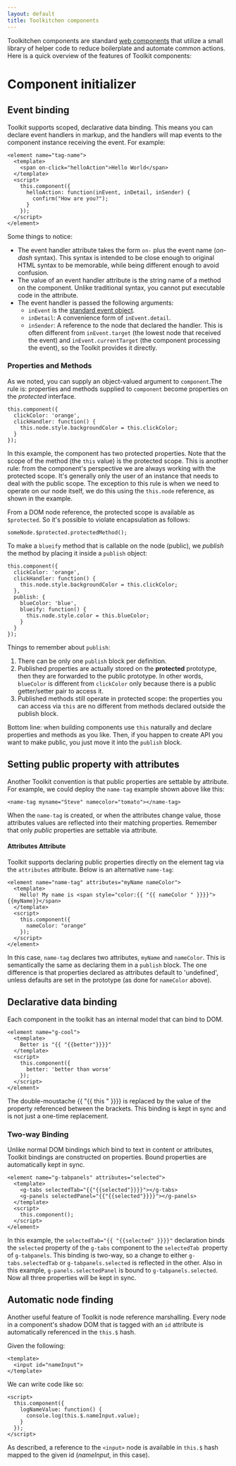 ```yaml
---
layout: default
title: Toolkitchen components
---
```


Toolkitchen components are standard [web components](https://dvcs.w3.org/hg/webcomponents/raw-file/tip/explainer/index.html) that utilize a small library of helper code to reduce boilerplate and automate common actions. Here is a quick overview of the features of Toolkit components:

# Component initializer

## Event binding

Toolkit supports scoped, declarative data binding. This means you can declare event handlers in markup, and the handlers will map events to the component instance receiving the event. For example:

    <element name="tag-name">
      <template>
        <span on-click="helloAction">Hello World</span>
      </template>
      <script>
        this.component({
          helloAction: function(inEvent, inDetail, inSender) {
            confirm("How are you?");
          }
        });
      </script>
    </element>

Some things to notice:

* The event handler attribute takes the form `on-` plus the event name (_on-dash_ syntax). This syntax is intended to be close enough to original HTML syntax to be memorable, while being different enough to avoid confusion.
* The value of an event handler attribute is the string name of a method on the component. Unlike traditional syntax, you cannot put executable code in the attribute.
* The event handler is passed the following arguments:
  * `inEvent` is the [standard event object](http://www.w3.org/TR/DOM-Level-3-Events/#interface-Event).
  * `inDetail`: A convenience form of `inEvent.detail`.
  * `inSender`: A reference to the node that declared the handler. This is often different from `inEvent.target` (the lowest node that received the event) and `inEvent.currentTarget` (the component processing the event), so the Toolkit provides it directly.


### Properties and Methods

As we noted, you can supply an object-valued argument to `component`.The rule is: properties and methods supplied to `component` become properties on the *protected* interface.

    this.component({
      clickColor: 'orange',
      clickHandler: function() {
        this.node.style.backgroundColor = this.clickColor;
      }
    });
  
In this example, the component has two protected properties. Note that the scope of the method (the `this` value) is the protected scope. This is another rule: from the component's perspective we are always working with the protected scope. It's generally only the user of an instance that needs to deal with the public scope. The exception to this rule is when we need to operate on our node itself, we do this using the `this.node` reference, as shown in the example.

From a DOM node reference, the protected scope is available as `$protected`. So it's possible to violate encapsulation as follows:

    someNode.$protected.protectedMethod();

To make a `blueify` method that is callable on the node (public), we _publish_ the method by placing it inside a `publish` object:

    this.component({
      clickColor: 'orange',
      clickHandler: function() {
        this.node.style.backgroundColor = this.clickColor;
      },
      publish: {
        blueColor: 'blue',
        blueify: function() {
          this.node.style.color = this.blueColor;
        }
      }
    });

Things to remember about `publish`:

1. There can be only one `publish` block per definition.
2. Published properties are actually stored on the **protected** prototype, then they are forwarded to the public prototype. In other words, `blueColor` is different from `clickColor` only because there is a public getter/setter pair to access it.
3. Published methods still operate in protected scope: the properties you can access via `this` are no different from methods declared outside the publish block. 

Bottom line: when building components use `this` naturally and declare properties and methods as you like. Then, if you happen to create API you want to make public, you just move it into the `publish` block.

## Setting public property with attributes

Another Toolkit convention is that public properties are settable by attribute. For example, we could deploy the `name-tag` example shown above like this:

    <name-tag myname="Steve" namecolor="tomato"></name-tag>

When the `name-tag` is created, or when the attributes change value, those attributes values are reflected into their matching properties. Remember that only _public_ properties are settable via attribute.

#### Attributes Attribute
Toolkit supports declaring public properties directly on the element tag via the `attributes` attribute. Below is an alternative `name-tag`:

    <element name="name-tag" attributes="myName nameColor">
      <template>
        Hello! My name is <span style="color:{{ "{{ nameColor " }}}}">{{myName}}</span>
      </template>
      <script>
        this.component({
          nameColor: "orange"
        });
      </script>
    </element>

In this case, `name-tag` declares two attributes, `myName` and `nameColor`. This is semantically the same as declaring them in a `publish` block. The one difference is that properties declared as attributes default to 'undefined', unless defaults are set in the prototype (as done for `nameColor` above).

## Declarative data binding 

Each component in the toolkit has an internal model that can bind to DOM.

    <element name="g-cool">
      <template>
        Better is "{{ "{{better"}}}}"
      </template>
      <script>
        this.component({
          better: 'better than worse'
        });
      </script>
    </element>

The double-moustache {{ "{{ this " }}}} is replaced by the value of the property referenced between the brackets. This binding is kept in sync and is not just a one-time replacement.

### Two-way Binding 

Unlike normal DOM bindings which bind to text in content or attributes, Toolkit bindings are constructed on properties. Bound properties are automatically kept in sync.

    <element name="g-tabpanels" attributes="selected">
      <template>
        <g-tabs selectedTab="{{"{{selected"}}}}"></g-tabs>
        <g-panels selectedPanel="{{"{{selected"}}}}"></g-panels>
      </template>
      <script>
        this.component();
      </script>
    </element>

In this example, the `selectedTab="{{ "{{selected" }}}}"` declaration binds the `selected` property of the `g-tabs` component to the `selectedTab `property of `g-tabpanels`. This binding is two-way, so a change to either `g-tabs.selectedTab` or `g-tabpanels.selected` is reflected in the other. Also in this example, `g-panels.selectedPanel` is bound to `g-tabpanels.selected`. Now all three properties will be kept in sync.



## Automatic node finding

Another useful feature of Toolkit is node reference marshalling. Every node in a component's shadow DOM that is tagged with an `id` attribute is automatically referenced in the `this.$` hash. 

Given the following:

    <template>
      <input id="nameInput">
    </template>

We can write code like so:

    <script>
      this.component({
        logNameValue: function() {
          console.log(this.$.nameInput.value);
        }
      });
    </script>

As described, a reference to the `<input>` node is available in `this.$` hash mapped to the given id (*nameInput*, in this case).